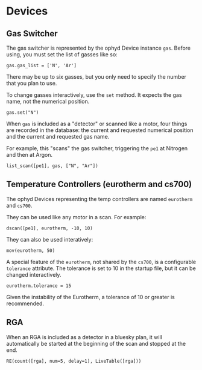 # Devices

## Gas Switcher

The gas switcher is represented by the ophyd Device instance ``gas``. Before
using, you must set the list of gasses like so:

```
gas.gas_list = ['N', 'Ar']
```

There may be up to six gasses, but you only need to specify the number that you
plan to use.

To change gasses interactively, use the ``set`` method. It expects the gas name,
not the numerical position.

```
gas.set("N")
```

When ``gas`` is included as a "detector" or scanned like a motor, four things
are recorded in the database: the current and requested numerical position and
the current and requested gas name.


For example, this "scans" the gas switcher, triggering the ``pe1`` at Nitrogen
and then at Argon.

```
list_scan([pe1], gas, ["N", "Ar"])
```

## Temperature Controllers (eurotherm and cs700)

The ophyd Devices representing the temp controllers are named ``eurotherm`` and
``cs700``.

They can be used like any motor in a scan. For example:

```
dscan([pe1], eurotherm, -10, 10)
```

They can also be used interatively:

```
mov(eurotherm, 50)
```

A special feature of the ``eurotherm``, not shared by the ``cs700``, is a
configurable ``tolerance`` attribute. The tolerance is set to 10 in the startup
file, but it can be changed interactively.

```
eurotherm.tolerance = 15
```

Given the instability of the Eurotherm, a tolerance of 10 or greater is
recommended.

## RGA

When an RGA is included as a detector in a bluesky plan, it will automatically
be started at the beginning of the scan and stopped at the end.

```
RE(count([rga], num=5, delay=1), LiveTable([rga]))
```

